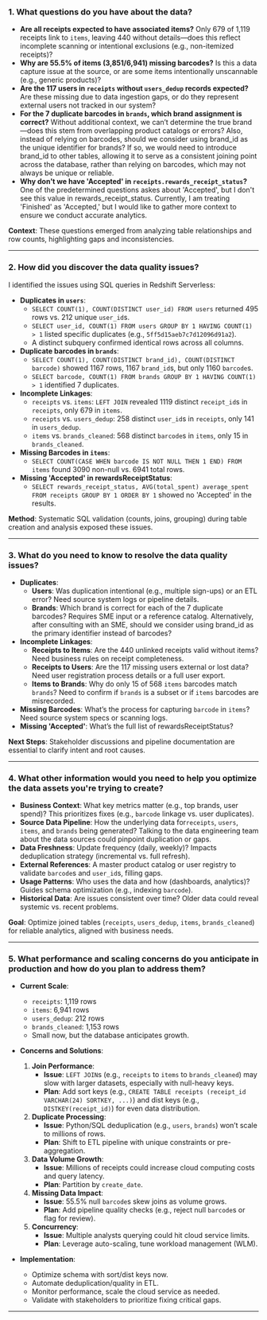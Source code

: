 
### 1. What questions do you have about the data?
- **Are all receipts expected to have associated items?** Only 679 of 1,119 receipts link to `items`, leaving 440 without details—does this reflect incomplete scanning or intentional exclusions (e.g., non-itemized receipts)?
- **Why are 55.5% of items (3,851/6,941) missing barcodes?** Is this a data capture issue at the source, or are some items intentionally unscannable (e.g., generic products)?
- **Are the 117 users in `receipts` without `users_dedup` records expected?** Are these missing due to data ingestion gaps, or do they represent external users not tracked in our system?
- **For the 7 duplicate barcodes in `brands`, which brand assignment is correct?** Without additional context, we can’t determine the true brand—does this stem from overlapping product catalogs or errors? Also, instead of relying on barcodes, should we consider using brand_id as the unique identifier for brands? If so, we would need to introduce brand_id to other tables, allowing it to serve as a consistent joining point across the database, rather than relying on barcodes, which may not always be unique or reliable.
- **Why don't we have 'Accepted' in `receipts.rewards_receipt_status`?** One of the predetermined questions askes about 'Accepted', but I don't see this value in rewards_receipt_status. Currently, I am treating 'Finished' as 'Accepted,' but I would like to gather more context to ensure we conduct accurate analytics.

**Context**: These questions emerged from analyzing table relationships and row counts, highlighting gaps and inconsistencies.

---

### 2. How did you discover the data quality issues?
I identified the issues using SQL queries in Redshift Serverless:
- **Duplicates in `users`**: 
  - `SELECT COUNT(1), COUNT(DISTINCT user_id) FROM users` returned 495 rows vs. 212 unique `user_id`s.
  - `SELECT user_id, COUNT(1) FROM users GROUP BY 1 HAVING COUNT(1) > 1` listed specific duplicates (e.g., `5ff5d15aeb7c7d12096d91a2`).
  - A distinct subquery confirmed identical rows across all columns.
- **Duplicate barcodes in `brands`**: 
  - `SELECT COUNT(1), COUNT(DISTINCT brand_id), COUNT(DISTINCT barcode)` showed 1167 rows, 1167 `brand_id`s, but only 1160 `barcode`s.
  - `SELECT barcode, COUNT(1) FROM brands GROUP BY 1 HAVING COUNT(1) > 1` identified 7 duplicates.
- **Incomplete Linkages**: 
  - `receipts` vs. `items`: `LEFT JOIN` revealed 1119 distinct `receipt_id`s in `receipts`, only 679 in `items`.
  - `receipts` vs. `users_dedup`: 258 distinct `user_id`s in `receipts`, only 141 in `users_dedup`.
  - `items` vs. `brands_cleaned`: 568 distinct `barcode`s in `items`, only 15 in `brands_cleaned`.
- **Missing Barcodes in `items`**: 
  - `SELECT COUNT(CASE WHEN barcode IS NOT NULL THEN 1 END) FROM items` found 3090 non-null vs. 6941 total rows.
- **Missing 'Accepted' in rewardsReceiptStatus**: 
  - `SELECT rewards_receipt_status, AVG(total_spent) average_spent FROM receipts GROUP BY 1 ORDER BY 1` showed no 'Accepted' in the results.

**Method**: Systematic SQL validation (counts, joins, grouping) during table creation and analysis exposed these issues.

---

### 3. What do you need to know to resolve the data quality issues?
- **Duplicates**:
  - **Users**: Was duplication intentional (e.g., multiple sign-ups) or an ETL error? Need source system logs or pipeline details.
  - **Brands**: Which brand is correct for each of the 7 duplicate barcodes? Requires SME input or a reference catalog. Alternatively, after consulting with an SME, should we consider using brand_id as the primary identifier instead of barcodes?
- **Incomplete Linkages**:
  - **Receipts to Items**: Are the 440 unlinked receipts valid without items? Need business rules on receipt completeness.
  - **Receipts to Users**: Are the 117 missing users external or lost data? Need user registration process details or a full user export.
  - **Items to Brands**: Why do only 15 of 568 `items` barcodes match `brands`? Need to confirm if `brands` is a subset or if `items` barcodes are misrecorded.
- **Missing Barcodes**: What’s the process for capturing `barcode` in `items`? Need source system specs or scanning logs.
- **Missing 'Accepted'**: What’s the full list of rewardsReceiptStatus?

**Next Steps**: Stakeholder discussions and pipeline documentation are essential to clarify intent and root causes.

---

### 4. What other information would you need to help you optimize the data assets you're trying to create?
- **Business Context**: What key metrics matter (e.g., top brands, user spend)? This prioritizes fixes (e.g., `barcode` linkage vs. user duplicates).
- **Source Data Pipeline**: How the underlying data for`receipts`, `users`, `items`, and `brands` being generated? Talking to the data engineering team about the data sources could pinpoint duplication or gaps.
- **Data Freshness**: Update frequency (daily, weekly)? Impacts deduplication strategy (incremental vs. full refresh).
- **External References**: A master product catalog or user registry to validate `barcode`s and `user_id`s, filling gaps.
- **Usage Patterns**: Who uses the data and how (dashboards, analytics)? Guides schema optimization (e.g., indexing `barcode`).
- **Historical Data**: Are issues consistent over time? Older data could reveal systemic vs. recent problems.

**Goal**: Optimize joined tables (`receipts`, `users_dedup`, `items`, `brands_cleaned`) for reliable analytics, aligned with business needs.

---

### 5. What performance and scaling concerns do you anticipate in production and how do you plan to address them?
- **Current Scale**: 
  - `receipts`: 1,119 rows
  - `items`: 6,941 rows
  - `users_dedup`: 212 rows
  - `brands_cleaned`: 1,153 rows
  - Small now, but the database anticipates growth.

- **Concerns and Solutions**:
  1. **Join Performance**: 
     - **Issue**: `LEFT JOIN`s (e.g., `receipts` to `items` to `brands_cleaned`) may slow with larger datasets, especially with null-heavy keys.
     - **Plan**: Add sort keys (e.g., `CREATE TABLE receipts (receipt_id VARCHAR(24) SORTKEY, ...)`) and dist keys (e.g., `DISTKEY(receipt_id)`) for even data distribution.
  2. **Duplicate Processing**: 
     - **Issue**: Python/SQL deduplication (e.g., `users`, `brands`) won’t scale to millions of rows.
     - **Plan**: Shift to ETL pipeline with unique constraints or pre-aggregation.
  3. **Data Volume Growth**: 
     - **Issue**: Millions of receipts could increase cloud computing costs and query latency.
     - **Plan**: Partition by `create_date`.
  4. **Missing Data Impact**: 
     - **Issue**: 55.5% null `barcode`s skew joins as volume grows.
     - **Plan**: Add pipeline quality checks (e.g., reject null `barcode`s or flag for review).
  5. **Concurrency**: 
     - **Issue**: Multiple analysts querying could hit cloud service limits.
     - **Plan**: Leverage auto-scaling, tune workload management (WLM).

- **Implementation**:
  - Optimize schema with sort/dist keys now.
  - Automate deduplication/quality in ETL.
  - Monitor performance, scale the cloud service as needed.
  - Validate with stakeholders to prioritize fixing critical gaps.

---

